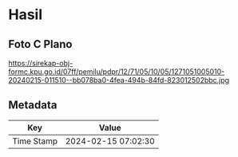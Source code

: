 # Hasil

## Foto C Plano

https://sirekap-obj-formc.kpu.go.id/07ff/pemilu/pdpr/12/71/05/10/05/1271051005010-20240215-011510--bb078ba0-4fea-494b-84fd-823012502bbc.jpg


## Metadata

| Key        | Value               |
| ---------- | ------------------- |
| Time Stamp | 2024-02-15 07:02:30 |



